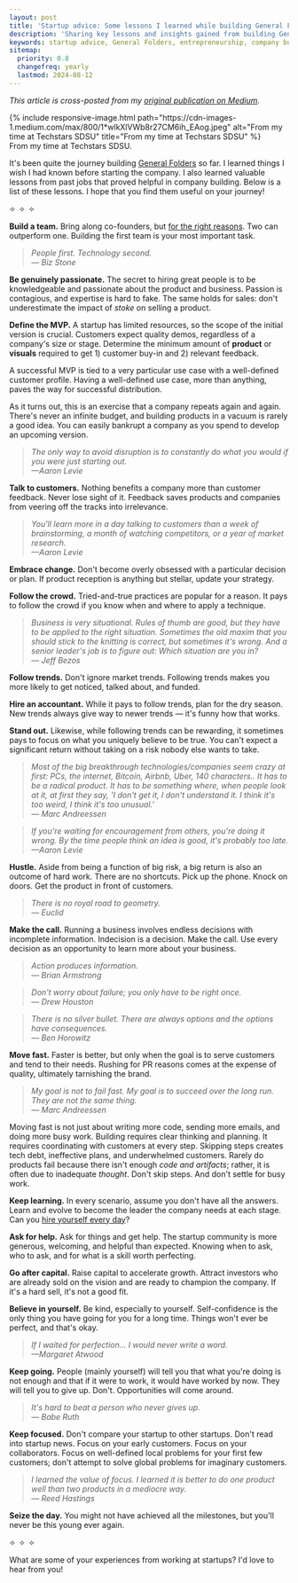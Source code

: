 ```yaml
---
layout: post
title: 'Startup advice: Some lessons I learned while building General Folders'
description: 'Sharing key lessons and insights gained from building General Folders'
keywords: startup advice, General Folders, entrepreneurship, company building, lessons learned
sitemap:
  priority: 0.8
  changefreq: yearly
  lastmod: 2024-08-12
---
```


*This article is cross-posted from my [original publication on Medium](https://medium.com/@djpardis/startup-advice-e9459d6c1ebb).*

<div class="image-container-with-caption">
    <div class="image-row">
        <div class="image-container">
            {% include responsive-image.html 
               path="https://cdn-images-1.medium.com/max/800/1*wlkXlVWb8r27CM6ih_EAog.jpeg" 
               alt="From my time at Techstars SDSU" 
               title="From my time at Techstars SDSU" %}
        </div>
    </div>
    <div class="image-caption">From my time at Techstars SDSU.</div>
</div>

It's been quite the journey building [General Folders](https://generalfolders.com) so far. I learned things I wish I had known before starting the company. I also learned valuable lessons from past jobs that proved helpful in company building. Below is a list of these lessons. I hope that you find them useful on your journey!

<div class="text-center">
    <span>&#10210;&nbsp;&nbsp;&#10209;&nbsp;&nbsp;&#10211;</span>
</div>

**Build a team.** Bring along co-founders, but [for the right reasons](https://medium.com/@mtrajan/price-of-a-great-co-founder-5fe35d62b441). Two can outperform one. Building the first team is your most important task.

> *People first. Technology second.*  
> *— Biz Stone*

**Be genuinely passionate.** The secret to hiring great people is to be knowledgeable and passionate about the product and business. Passion is contagious, and expertise is hard to fake. The same holds for sales: don't underestimate the impact of *stoke* on selling a product.

**Define the MVP.** A startup has limited resources, so the scope of the initial version is crucial. Customers expect quality demos, regardless of a company's size or stage. Determine the minimum amount of **product** or **visuals** required to get 1) customer buy-in and 2) relevant feedback.

A successful MVP is tied to a very particular use case with a well-defined customer profile. Having a well-defined use case, more than anything, paves the way for successful distribution.

As it turns out, this is an exercise that a company repeats again and again. There's never an infinite budget, and building products in a vacuum is rarely a good idea. You can easily bankrupt a company as you spend to develop an upcoming version.

> *The only way to avoid disruption is to constantly do what you would if you were just starting out.*  
> *—Aaron Levie*

**Talk to customers.** Nothing benefits a company more than customer feedback. Never lose sight of it. Feedback saves products and companies from veering off the tracks into irrelevance.

> *You'll learn more in a day talking to customers than a week of brainstorming, a month of watching competitors, or a year of market research.*  
> *—Aaron Levie*

**Embrace change.** Don't become overly obsessed with a particular decision or plan. If product reception is anything but stellar, update your strategy.

**Follow the crowd.** Tried-and-true practices are popular for a reason. It pays to follow the crowd if you know when and where to apply a technique.

> *Business is very situational. Rules of thumb are good, but they have to be applied to the right situation. Sometimes the old maxim that you should stick to the knitting is correct, but sometimes it's wrong. And a senior leader's job is to figure out: Which situation are you in?*  
> *— Jeff Bezos*

**Follow trends.** Don't ignore market trends. Following trends makes you more likely to get noticed, talked about, and funded.

**Hire an accountant.** While it pays to follow trends, plan for the dry season. New trends always give way to newer trends — it's funny how that works.

**Stand out.** Likewise, while following trends can be rewarding, it sometimes pays to focus on what you uniquely believe to be true. You can't expect a significant return without taking on a risk nobody else wants to take.

> *Most of the big breakthrough technologies/companies seem crazy at first: PCs, the internet, Bitcoin, Airbnb, Uber, 140 characters.. It has to be a radical product. It has to be something where, when people look at it, at first they say, 'I don't get it, I don't understand it. I think it's too weird, I think it's too unusual.'*  
> *— Marc Andreessen*

> *If you're waiting for encouragement from others, you're doing it wrong. By the time people think an idea is good, it's probably too late.*  
> *—Aaron Levie*

**Hustle.** Aside from being a function of big risk, a big return is also an outcome of hard work. There are no shortcuts. Pick up the phone. Knock on doors. Get the product in front of customers.

> *There is no royal road to geometry.*  
> *— Euclid*

**Make the call.** Running a business involves endless decisions with incomplete information. Indecision is a decision. Make the call. Use every decision as an opportunity to learn more about your business.

> *Action produces information.*  
> *— Brian Armstrong*

> *Don't worry about failure; you only have to be right once.*  
> *— Drew Houston*

> *There is no silver bullet. There are always options and the options have consequences.*  
> *— Ben Horowitz*

**Move fast.** Faster is better, but only when the goal is to serve customers and tend to their needs. Rushing for PR reasons comes at the expense of quality, ultimately tarnishing the brand.

> *My goal is not to fail fast. My goal is to succeed over the long run. They are not the same thing.*  
> *— Marc Andreessen*

Moving fast is not just about writing more code, sending more emails, and doing more busy work. Building requires clear thinking and planning. It requires coordinating with customers at every step. Skipping steps creates tech debt, ineffective plans, and underwhelmed customers. Rarely do products fail because there isn't enough *code and artifacts*; rather, it is often due to inadequate *thought*. Don't skip steps. And don't settle for busy work.

**Keep learning.** In every scenario, assume you don't have all the answers. Learn and evolve to become the leader the company needs at each stage. Can you [hire yourself every day](https://youtu.be/qAr-yl9A0Xc?si=wUVTi-zKmvuWsEiK&t=1978)?

**Ask for help.** Ask for things and get help. The startup community is more generous, welcoming, and helpful than expected. Knowing when to ask, who to ask, and for what is a skill worth perfecting. 

**Go after capital.** Raise capital to accelerate growth. Attract investors who are already sold on the vision and are ready to champion the company. If it's a hard sell, it's not a good fit.

**Believe in yourself.** Be kind, especially to yourself. Self-confidence is the only thing you have going for you for a long time. Things won't ever be perfect, and that's okay.

> *If I waited for perfection… I would never write a word.*  
> *—Margaret Atwood*

**Keep going.** People (mainly yourself) will tell you that what you're doing is not enough and that if it were to work, it would have worked by now. They will tell you to give up. Don't. Opportunities will come around.

> *It's hard to beat a person who never gives up.*  
> *— Babe Ruth*

**Keep focused.** Don't compare your startup to other startups. Don't read into startup news. Focus on your early customers. Focus on your collaborators. Focus on well-defined local problems for your first few customers; don't attempt to solve global problems for imaginary customers. 

> *I learned the value of focus. I learned it is better to do one product well than two products in a mediocre way.*  
> *— Reed Hastings*

**Seize the day.** You might not have achieved all the milestones, but you'll never be this young ever again.

<div class="text-center">
    <span>&#10210;&nbsp;&nbsp;&#10209;&nbsp;&nbsp;&#10211;</span>
</div>

What are some of your experiences from working at startups? I'd love to hear from you!
